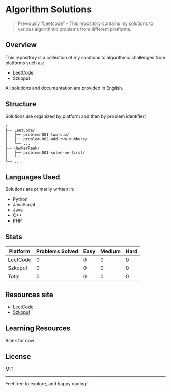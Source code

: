 # Algorithm Solutions

> Previously "Leetcode" - This repository contains my solutions to various algorithmic problems from different platforms.

## Overview

This repository is a collection of my solutions to algorithmic challenges from platforms such as:
- LeetCode 
- Szkopul

All solutions and documentation are provided in English.

## Structure

Solutions are organized by platform and then by problem identifier:

```
/
├── LeetCode/
│   ├── problem-001-two-sum/
│   ├── problem-002-add-two-numbers/
│   └── ...
├── HackerRank/
│   ├── problem-001-solve-me-first/
│   └── ...
└── ...
```

## Languages Used

Solutions are primarily written in:
- Python
- JavaScript
- Java
- C++
- PHP

## Stats

| Platform | Problems Solved | Easy | Medium | Hard |
|----------|-----------------|------|--------|------|
| LeetCode | 0               | 0    | 0      | 0    |
| Szkopuł | 0             | 0    | 0      | 0    |
| Total    | 0               | 0    | 0      | 0    |


## Resources site

- [LeetCode](https://leetcode.com/)
- [Szkopuł](https://szkopul.edu.pl/)

## Learning Resources

Blank for now

## License

MIT

---
Feel free to explore, and happy coding!
